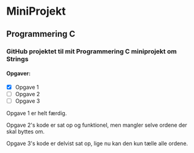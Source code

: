 # MiniProjekt
## Programmering C

### GitHub projektet til mit Programmering C miniprojekt om Strings

#### Opgaver:

- [X] Opgave 1
- [ ] Opgave 2
- [ ] Opgave 3

Opgave 1 er helt færdig.

Opgave 2's kode er sat op og funktionel, men mangler selve ordene der skal byttes om.

Opgave 3's kode er delvist sat op, lige nu kan den kun tælle alle ordene.